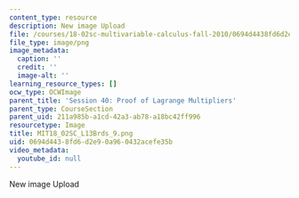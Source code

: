```yaml
---
content_type: resource
description: New image Upload
file: /courses/18-02sc-multivariable-calculus-fall-2010/0694d4438fd6d2e90a960432acefe35b_MIT18_02SC_L13Brds_9.png
file_type: image/png
image_metadata:
  caption: ''
  credit: ''
  image-alt: ''
learning_resource_types: []
ocw_type: OCWImage
parent_title: 'Session 40: Proof of Lagrange Multipliers'
parent_type: CourseSection
parent_uid: 211a985b-a1cd-42a3-ab78-a18bc42ff996
resourcetype: Image
title: MIT18_02SC_L13Brds_9.png
uid: 0694d443-8fd6-d2e9-0a96-0432acefe35b
video_metadata:
  youtube_id: null
---
```

New image Upload

